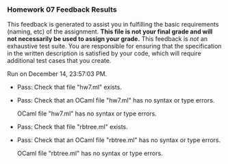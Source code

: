 ### Homework 07 Feedback Results

This feedback is generated to assist you in fulfilling the basic requirements (naming, etc) of the assignment. 
            **This file is not your final grade and will not necessarily be used to assign your grade.** 
            This feedback is *not* an exhaustive test suite. You are responsible for ensuring that the specification in the
            written description is satisfied by your code, which will require additional test cases that you create.

Run on December 14, 23:57:03 PM.

+ Pass: Check that file "hw7.ml" exists.

+ Pass: Check that an OCaml file "hw7.ml" has no syntax or type errors.

    OCaml file "hw7.ml" has no syntax or type errors.



+ Pass: Check that file "rbtree.ml" exists.

+ Pass: Check that an OCaml file "rbtree.ml" has no syntax or type errors.

    OCaml file "rbtree.ml" has no syntax or type errors.




